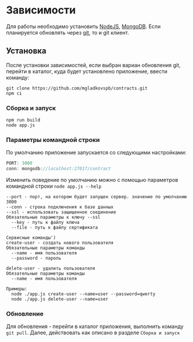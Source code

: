 # Зависимости
Для работы необходимо установить [NodeJS](https://nodejs.org/), [MongoDB](https://www.mongodb.com/try/download/community). 
Если планируется обновлять через [git](https://git-scm.com/), то и git клиент.

## Установка
После установки зависимостей, если выбран вариан обновления git, перейти в каталог, куда будет установлено приложение, ввести команду:
```
git clone https://github.com/mgladkovspb/contracts.git
npm ci
```

### Сборка и запуск
```
npm run build
node app.js
```

### Параметры командной строки
По умолчанию приложение запускается со следующими настройками:
```js
PORT: 3000
conn: mongodb://localhost:27017/contract
```
Изменить поведение по умолчанию можно с помощью параметров командной строки `node app.js --help`
```
--port - порт, на котором будет запущен сервер. значение по умолчанию 3000
--conn - строка подключения к базе данных
--ssl - использовать защищенное соединение
Обязательные параметры к ключу --ssl
  --key - путь к файлу ключа
  --file - путь к файлу сертификата

Сервисные команды')
create-user - создать нового пользователя
Обязательные параметры команды
  --name - имя пользователя
  --password - пароль

delete-user - удалить пользователя
Обязательные параметры команды
  --name - имя пользователя

Примеры:
  node ./app.js create-user --name=user --password=qwerty
  node ./app.js delete-user --name=user
```

### Обновление
Для обновления - перейти в каталог приложения, выполнить команду `git pull`. Далее, действовать как описано в разделе `Сборка и запуск`
